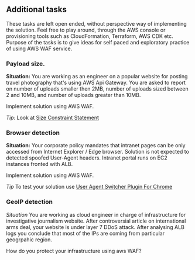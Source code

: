 ## Additional tasks

These tasks are left open ended, without perspective way of
implementing the solution. Feel free to play around, through
the AWS console or provisioning tools such as CloudFormation,
Terraform, AWS CDK etc. Purpose of the tasks is to give ideas for self paced and exploratory practice of using AWS WAF service.

### Payload size.

**Situation:** You are working as an engineer on a popular
website for posting travel photography that's using AWS Api Gateway.
You are asked to report on number of uploads smaller then 2MB, number of uploads
sized between 2 and 10MB, and number of uploads greater than 10MB.

Implement solution using AWS WAF.

*Tip:* Look at [Size Constraint Statement](https://docs.aws.amazon.com/waf/latest/developerguide/waf-rule-statement-type-size-constraint-match.html)

### Browser detection

**Situation:**  Your corporate policy mandates that intranet pages can be only
accessed from Internet Explorer / Edge browser. Solution is not expected to
detected spoofed User-Agent headers. Intranet portal runs on EC2 instances fronted
with ALB.

Implement solution using AWS WAF.

*Tip* To test your solution use [User Agent Switcher Plugin For Chrome](https://chrome.google.com/webstore/detail/user-agent-switcher-for-c/djflhoibgkdhkhhcedjiklpkjnoahfmg) 

### GeoIP detection

*Situation* You are working as cloud engineer in charge of infrastructure for
investigative journalism website. After controversial article on international
arms deal, your website is under layer 7 DDoS attack. After analysing ALB logs you
conclude that most of the IPs are coming from particular geogrpahic region.

How do you protect your infrastructure using aws WAF?
